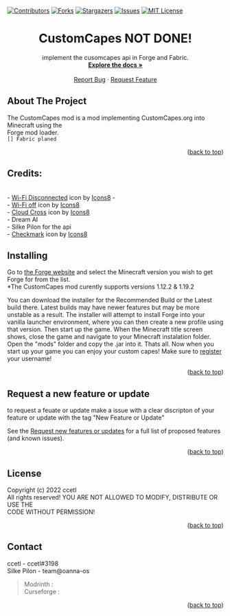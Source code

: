 <div id="top"></div>



<!-- PROJECT SHIELDS -->
[![Contributors][contributors-shield]][contributors-url]
[![Forks][forks-shield]][forks-url]
[![Stargazers][stars-shield]][stars-url]
[![Issues][issues-shield]][issues-url]
[![MIT License][license-shield]][license-url]



<!-- PROJECT LOGO -->
<h1 align="center">CustomCapes NOT DONE!</h1>

  <p align="center">
   implement the cusomcapes api in Forge and Fabric.
    <br />
    <a href="https://customcapes.org/"><strong>Explore the docs »</strong></a>
    <br />
    <br />
    <a href="https://github.com/ccetl/CustomCapesForge/issues">Report Bug</a>
    ·
    <a href="https://github.com/ccetl/CustomCapesForge/issues">Request Feature</a>
  </p>
</div>

<!-- ABOUT THE PROJECT -->
## About The Project

The CustomCapes mod is a mod implementing CustomCapes.org into Minecraft using the <br>
Forge mod loader. <br>
````[] Fabric planed````

<p align="right">(<a href="#top">back to top</a>)</p>







<!-- GETTING STARTED -->
## Credits:

<br>
- <a target="_blank" href="https://icons8.com/icon/97911/wi-fi-disconnected">Wi-Fi Disconnected</a> icon by <a target="_blank" href="https://icons8.com">Icons8</a>
-<br>
- <a target="_blank" href="https://icons8.com/icon/Myn8d0X7OhS3/wi-fi-off">Wi-Fi off</a> icon by <a target="_blank" href="https://icons8.com">Icons8</a>
<br>
- <a target="_blank" href="https://icons8.com/icon/41406/cloud-cross">Cloud Cross</a> icon by <a target="_blank" href="https://icons8.com">Icons8</a>
<br>
- Dream AI 
<br>
- Silke Pilon for the api 
<br>
- <a target="_blank" href="https://icons8.com/icon/15478/checkmark">Checkmark</a> icon by <a target="_blank" href="https://icons8.com">Icons8</a>






<!-- Installing -->
## Installing



Go to [the Forge website](https://files.minecraftforge.net/net/minecraftforge/forge/) and select the Minecraft version you wish to get Forge for from the list. <br>
*The CustomCapes mod curently supports versions 1.12.2 & 1.19.2

You can download the installer for the Recommended Build or the Latest build there. Latest builds may have newer features but may be more unstable as a result. The installer will attempt to install Forge into your vanilla launcher environment, where you can then create a new profile using that version. Then start up the game. When the Minecraft title screen shows, close the game and navigate to your Minecraft instalation folder. Open the "mods" folder and copy the .jar into it. Thats all. Now when you start up your game you can enjoy your custom capes! Make sure to [register](https://customcapes.org/signup) your username!

<p align="right">(<a href="#top">back to top</a>)

## Request a new feature or update

to request a feuate or update make a issue with a clear discripton of your feature or update with the tag "New Feature or Update"

See the [Request new features or updates](https://github.com/ccetl/CustomCapesForgeissues) for a full list of proposed features (and known issues).

<p align="right">(<a href="#top">back to top</a>)


<!-- LICENSE -->
## License

Copyright (c) 2022 ccetl <br>
All rights reserved! YOU ARE NOT ALLOWED TO MODIFY, DISTRIBUTE OR USE THE <br>
CODE WITHOUT PERMISSION! <br>

<p align="right">(<a href="#top">back to top</a>)

<!-- CONTACT -->
## Contact

ccetl - ccetl#3198<br>
Silke Pilon - team@oanna-os

>Modrinth    : <br>
> Curseforge :

<p align="right">(<a href="#top">back to top</a>)</p>

<!-- MARKDOWN LINKS & IMAGES -->
<!-- https://www.markdownguide.org/basic-syntax/#reference-style-links -->
[contributors-shield]: https://img.shields.io/github/contributors/ccetl/CustomCapesForge.svg?style=for-the-badge
[contributors-url]: https://github.com/ccetl/CustomCapesForge/graphs/contributors
[forks-shield]: https://img.shields.io/github/forks/ccetl/CustomCapesForge.svg?style=for-the-badge
[forks-url]: https://github.com/ccetl/CustomCapesForge/network/members
[stars-shield]: https://img.shields.io/github/stars/ccetl/CustomCapesForge.svg?style=for-the-badge
[stars-url]: https://github.com/ccetl/CustomCapesForge/stargazers
[issues-shield]: https://img.shields.io/github/issues/ccetl/CustomCapesForge.svg?style=for-the-badge
[issues-url]: https://github.com/ccetl/CustomCapesForge/issues
[license-shield]: https://img.shields.io/github/license/ccetl/CustomCapesForge.svg?style=for-the-badge
[license-url]: https://github.com/ccetl/CustomCapesForge/blob/master/LICENSE.md
[product-screenshot]: images/screenshot.png
<div id="top"></div>
